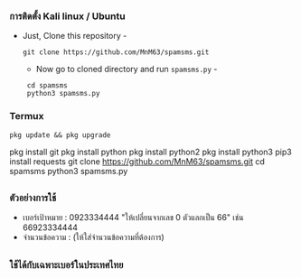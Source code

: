 ### การติดตั้ง Kali linux / Ubuntu

- Just, Clone this repository -
  ```
  git clone https://github.com/MnM63/spamsms.git
  ```

  - Now go to cloned directory and run `spamsms.py` -
  ```
   cd spamsms
   python3 spamsms.py
  ```

### Termux 

```
pkg update && pkg upgrade
```
pkg install git
pkg install python
pkg install python2
pkg install python3
pip3 install requests
git clone https://github.com/MnM63/spamsms.git
cd spamsms
python3 spamsms.py

##

### ตัวอย่างการใช้

- เบอร์เป้าหมาย : 0923334444 "ให้เปลี่ยนจากเลข 0 ตัวแลกเป็น 66" เช่น 66923334444
- จำนวนข้อความ : (ให้ใส่จำนวนข้อความที่ต้องการ)

##

### ใช้ได้กับเฉพาะเบอร์ในประเทศไทย

##
